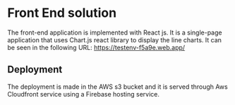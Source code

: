 # Front End solution 
The front-end application is implemented with React js.
It is a single-page application that uses Chart.js react library to display the line charts.
It can be seen in the following URL: https://testenv-f5a9e.web.app/

## Deployment
The deployment is made in the AWS s3 bucket and it is served through Aws Cloudfront service using a Firebase hosting service.
